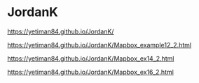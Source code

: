 # JordanK
https://yetiman84.github.io/JordanK/


https://yetiman84.github.io/JordanK/Mapbox_example12_2.html

https://yetiman84.github.io/JordanK/Mapbox_ex14_2.html

https://yetiman84.github.io/JordanK/Mapbox_ex16_2.html
